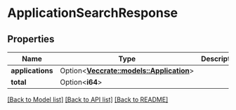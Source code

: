 # ApplicationSearchResponse

## Properties

Name | Type | Description | Notes
------------ | ------------- | ------------- | -------------
**applications** | Option<[**Vec<crate::models::Application>**](Application.md)> |  | [optional]
**total** | Option<**i64**> |  | [optional]

[[Back to Model list]](../README.md#documentation-for-models) [[Back to API list]](../README.md#documentation-for-api-endpoints) [[Back to README]](../README.md)


